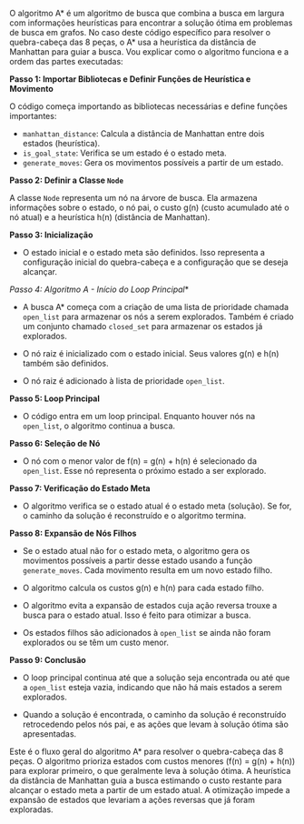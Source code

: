 O algoritmo A* é um algoritmo de busca que combina a busca em largura com informações heurísticas para encontrar a solução ótima em problemas de busca em grafos. No caso deste código específico para resolver o quebra-cabeça das 8 peças, o A* usa a heurística da distância de Manhattan para guiar a busca. Vou explicar como o algoritmo funciona e a ordem das partes executadas:

**Passo 1: Importar Bibliotecas e Definir Funções de Heurística e Movimento**

O código começa importando as bibliotecas necessárias e define funções importantes:

- `manhattan_distance`: Calcula a distância de Manhattan entre dois estados (heurística).
- `is_goal_state`: Verifica se um estado é o estado meta.
- `generate_moves`: Gera os movimentos possíveis a partir de um estado.

**Passo 2: Definir a Classe `Node`**

A classe `Node` representa um nó na árvore de busca. Ela armazena informações sobre o estado, o nó pai, o custo g(n) (custo acumulado até o nó atual) e a heurística h(n) (distância de Manhattan).

**Passo 3: Inicialização**

- O estado inicial e o estado meta são definidos. Isso representa a configuração inicial do quebra-cabeça e a configuração que se deseja alcançar.

**Passo 4: Algoritmo A* - Início do Loop Principal**

- A busca A* começa com a criação de uma lista de prioridade chamada `open_list` para armazenar os nós a serem explorados. Também é criado um conjunto chamado `closed_set` para armazenar os estados já explorados.

- O nó raiz é inicializado com o estado inicial. Seus valores g(n) e h(n) também são definidos.

- O nó raiz é adicionado à lista de prioridade `open_list`.

**Passo 5: Loop Principal**

- O código entra em um loop principal. Enquanto houver nós na `open_list`, o algoritmo continua a busca.

**Passo 6: Seleção de Nó**

- O nó com o menor valor de f(n) = g(n) + h(n) é selecionado da `open_list`. Esse nó representa o próximo estado a ser explorado.

**Passo 7: Verificação do Estado Meta**

- O algoritmo verifica se o estado atual é o estado meta (solução). Se for, o caminho da solução é reconstruído e o algoritmo termina.

**Passo 8: Expansão de Nós Filhos**

- Se o estado atual não for o estado meta, o algoritmo gera os movimentos possíveis a partir desse estado usando a função `generate_moves`. Cada movimento resulta em um novo estado filho.

- O algoritmo calcula os custos g(n) e h(n) para cada estado filho.

- O algoritmo evita a expansão de estados cuja ação reversa trouxe a busca para o estado atual. Isso é feito para otimizar a busca.

- Os estados filhos são adicionados à `open_list` se ainda não foram explorados ou se têm um custo menor.

**Passo 9: Conclusão**

- O loop principal continua até que a solução seja encontrada ou até que a `open_list` esteja vazia, indicando que não há mais estados a serem explorados.

- Quando a solução é encontrada, o caminho da solução é reconstruído retrocedendo pelos nós pai, e as ações que levam à solução ótima são apresentadas.

Este é o fluxo geral do algoritmo A* para resolver o quebra-cabeça das 8 peças. O algoritmo prioriza estados com custos menores (f(n) = g(n) + h(n)) para explorar primeiro, o que geralmente leva à solução ótima. A heurística da distância de Manhattan guia a busca estimando o custo restante para alcançar o estado meta a partir de um estado atual. A otimização impede a expansão de estados que levariam a ações reversas que já foram exploradas.